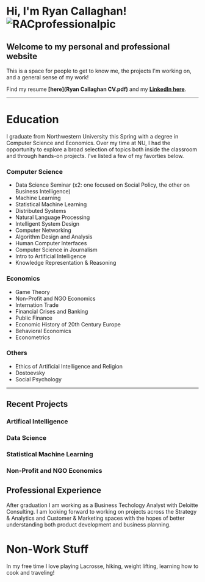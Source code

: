 # Hi, I'm Ryan Callaghan! ![RACprofessionalpic](RyanProfPhoto.jpg "Me")

## Welcome to my personal and professional website

This is a space for people to get to know me, the projects I'm working on, and a general sense of my work!

Find my resume **[here](Ryan Callaghan CV.pdf)** and my **[LinkedIn here](https://www.linkedin.com/in/ryan-callaghan-273624126/)**.

***

# Education

I graduate from Northwestern University this Spring with a degree in Computer Science and Economics. Over my time at NU, I had the opportunity to explore a broad selection of topics both inside the classroom and through hands-on projects. I've listed a few of my favorties below.

### Computer Science
- Data Science Seminar (x2: one focused on Social Policy, the other on Business Intelligence)
- Machine Learning
- Statistical Machine Learning
- Distributed Systems
- Natural Language Processing
- Intelligent System Design
- Computer Networking
- Algorithm Design and Analysis
- Human Computer Interfaces
- Computer Science in Journalism
- Intro to Artificial Intelligence
- Knowledge Representation & Reasoning

### Economics
- Game Theory
- Non-Profit and NGO Economics
- Internation Trade
- Financial Crises and Banking
- Public Finance
- Economic History of 20th Century Europe 
- Behavioral Economics
- Econometrics

### Others
- Ethics of Artificial Intelligence and Religion
- Dostoevsky
- Social Psychology

***

## Recent Projects 

### Artifical Intelligence 

### Data Science

### Statistical Machine Learning

### Non-Profit and NGO Economics

## Professional Experience

After graduation I am working as a Business Techology Analyst with Deloitte Consulting. I am looking forward to working on projects across the Strategy & Analytics and Customer & Marketing spaces with the hopes of better understanding both product development and business planning.

# Non-Work Stuff

In my free time I love playing Lacrosse, hiking, weight lifting, learning how to cook and traveling!
